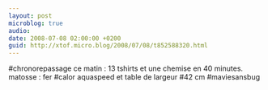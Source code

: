 ```yaml
---
layout: post
microblog: true
audio: 
date: 2008-07-08 02:00:00 +0200
guid: http://xtof.micro.blog/2008/07/08/t852588320.html
---
```

#chronorepassage ce matin : 13 tshirts et une chemise en 40 minutes. matosse : fer #calor aquaspeed et table de largeur #42 cm #maviesansbug
